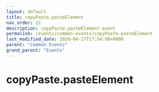 ```yaml
---
layout: default
title: copyPaste.pasteElement 
nav_order: 21
description: copyPaste.pasteElement event
permalink: /events/common-events/copyPaste-pasteElement
last_modified_date: 2020-04-27T17:54:08+0000
parent: "Common Events"
grand_parent: "Events"
---
```


# copyPaste.pasteElement
